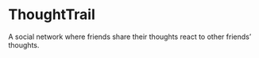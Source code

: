# ThoughtTrail
A social network where friends share their thoughts react to other friends’ thoughts.
